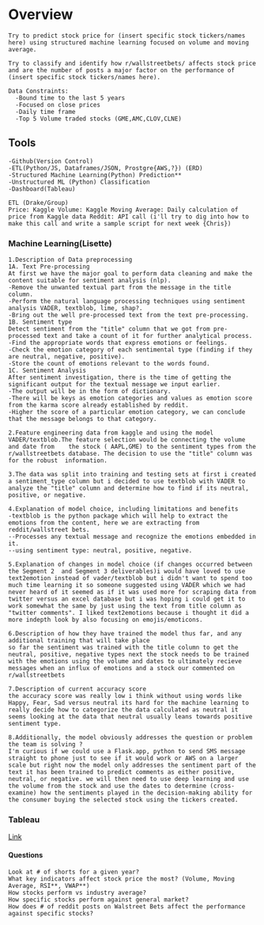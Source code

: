 # Overview
    Try to predict stock price for (insert specific stock tickers/names here) using structured machine learning focused on volume and moving average.

    Try to classify and identify how r/wallstreetbets/ affects stock price and are the number of posts a major factor on the performance of (insert specific stock tickers/names here).

    Data Constraints: 
      -Bound time to the last 5 years 
      -Focused on close prices 
      -Daily time frame 
      -Top 5 Volume traded stocks (GME,AMC,CLOV,CLNE)

## Tools
    -Github(Version Control) 
    -ETL(Python/JS, Dataframes/JSON, Prostgre{AWS,?}) (ERD) 
    -Structured Machine Learning(Python) Prediction** 
    -Unstructured ML (Python) Classification 
    -Dashboard(Tableau)

    ETL (Drake/Group)
    Price: Kaggle Volume: Kaggle Moving Average: Daily calculation of price from Kaggle data Reddit: API call (i'll try to dig into how to make this call and write a sample script for next week {Chris})

### Machine Learning(Lisette)
    
    1.Description of Data preprocessing
    1A. Text Pre-processing
    At first we have the major goal to perform data cleaning and make the content suitable for sentiment analysis (nlp).
    -Remove the unwanted textual part from the message in the title column.
    -Perform the natural language processing techniques using sentiment analysis VADER, textblob, lime, shap?.
    -Bring out the well pre-processed text from the text pre-processing.
    1B. Sentiment type 
    Detect sentiment from the "title" column that we got from pre-processed text and take a count of it for further analytical process.
    -Find the appropriate words that express emotions or feelings.
    -Check the emotion category of each sentimental type (finding if they are neutral, negative, positive).
    -Store the count of emotions relevant to the words found.
    1C. Sentiment Analysis
    After sentiment investigation, there is the time of getting the significant output for the textual message we input earlier.
    -The output will be in the form of dictionary.
    -There will be keys as emotion categories and values as emotion score from the karma score already established by reddit.
    -Higher the score of a particular emotion category, we can conclude that the message belongs to that category.

    2.Feature engineering data from kaggle and using the model VADER/textblob.The feature selection would be connecting the volume and date from    the stock ( AAPL,GME) to the sentiment types from the r/wallstreetbets database. The decision to use the "title" column was for the robust  information.

    3.The data was split into training and testing sets at first i created a sentiment_type column but i decided to use textblob with VADER to analyze the "title" column and determine how to find if its neutral, positive, or negative.

    4.Explanation of model choice, including limitations and benefits
    -textblob is the python package which will help to extract the emotions from the content, here we are extracting from reddit/wallstreet bets.
    --Processes any textual message and recognize the emotions embedded in it.
    --using sentiment type: neutral, positive, negative.

    5.Explanation of changes in model choice (if changes occurred between the Segment 2  and Segment 3 deliverables)i would have loved to use   text2emotion instead of vader/textblob but i didn't want to spend too much time learning it so someone suggested using VADER which we had never heard of it seemed as if it was used more for scraping data from twitter versus an excel database but i was hoping i could get it to work somewhat the same by just using the text from title column as "twitter comments". I liked text2emotions because i thought it did a more indepth look by also focusing on emojis/emoticons.

    6.Description of how they have trained the model thus far, and any additional training that will take place 
    so far the sentiment was trained with the title column to get the neutral, positive, negative types next the stock needs to be trained with the emotions using the volume and dates to ultimately recieve messages when an influx of emotions and a stock our commented on r/wallstreetbets

    7.Description of current accuracy score 
    the accuracy score was really low i think without using words like Happy, Fear, Sad versus neutral its hard for the machine learning to really decide how to categorize the data calculated as neutral it seems looking at the data that neutral usually leans towards positive sentiment type.

    8.Additionally, the model obviously addresses the question or problem the team is solving ?
    I'm curious if we could use a Flask.app, python to send SMS message straight to phone just to see if it would work or AWS on a larger scale but right now the model only addresses the sentiment part of the text it has been trained to predict comments as either positive, neutral, or negative. we will then need to use deep learning and use the volume from the stock and use the dates to determine (cross-examine) how the sentiments played in the decision-making ability for the consumer buying the selected stock using the tickers created.

### Tableau
[Link](https://public.tableau.com/app/profile/lisette.worster/viz/SentimentAnalysis_16252430553980/Storyboard)

#### Questions
    Look at # of shorts for a given year?
    What key indicators affect stock price the most? (Volume, Moving Average, RSI**, VWAP**)
    How stocks perform vs industry average?
    How specific stocks perform against general market?
    How does # of reddit posts on Walstreet Bets affect the performance against specific stocks?
